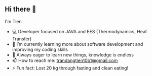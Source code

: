 ## Hi there 👋

I'm Tien

- 💻 Developer focused on JAVA and EES (Thermodynamics, Heat Transfer)
- 🌱 I’m currently learning more about software development and improving my coding skills
- 🤔 Always eager to learn new things, knowledge is endless
- 📫 How to reach me: trandangtien10b1@gmail.com
- ⚡ Fun fact: Lost 20 kg through fasting and clean eating!

